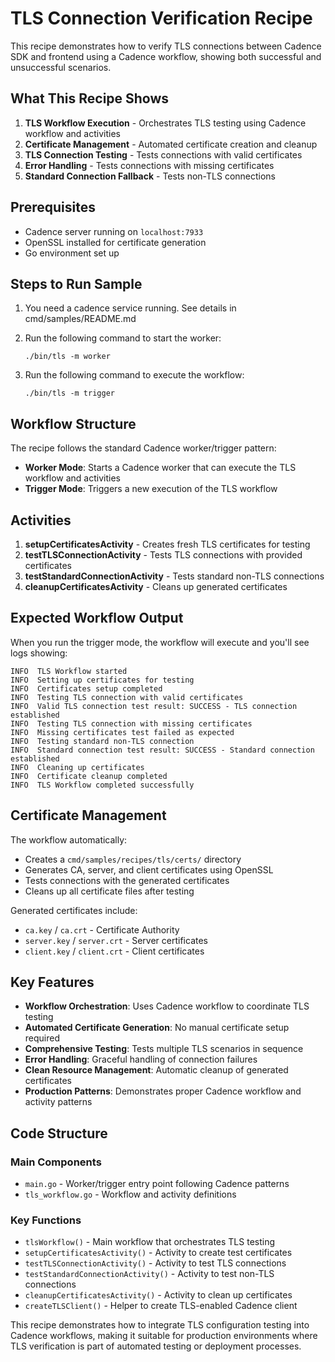 # TLS Connection Verification Recipe

This recipe demonstrates how to verify TLS connections between Cadence SDK and frontend using a Cadence workflow, showing both successful and unsuccessful scenarios.

## What This Recipe Shows

1. **TLS Workflow Execution** - Orchestrates TLS testing using Cadence workflow and activities
2. **Certificate Management** - Automated certificate creation and cleanup
3. **TLS Connection Testing** - Tests connections with valid certificates
4. **Error Handling** - Tests connections with missing certificates
5. **Standard Connection Fallback** - Tests non-TLS connections

## Prerequisites

- Cadence server running on `localhost:7933`
- OpenSSL installed for certificate generation
- Go environment set up

## Steps to Run Sample

1. You need a cadence service running. See details in cmd/samples/README.md

2. Run the following command to start the worker:
   ```
   ./bin/tls -m worker
   ```

3. Run the following command to execute the workflow:
   ```
   ./bin/tls -m trigger
   ```

## Workflow Structure

The recipe follows the standard Cadence worker/trigger pattern:

- **Worker Mode**: Starts a Cadence worker that can execute the TLS workflow and activities
- **Trigger Mode**: Triggers a new execution of the TLS workflow

## Activities

1. **setupCertificatesActivity** - Creates fresh TLS certificates for testing
2. **testTLSConnectionActivity** - Tests TLS connections with provided certificates
3. **testStandardConnectionActivity** - Tests standard non-TLS connections
4. **cleanupCertificatesActivity** - Cleans up generated certificates

## Expected Workflow Output

When you run the trigger mode, the workflow will execute and you'll see logs showing:

```
INFO  TLS Workflow started
INFO  Setting up certificates for testing
INFO  Certificates setup completed
INFO  Testing TLS connection with valid certificates
INFO  Valid TLS connection test result: SUCCESS - TLS connection established
INFO  Testing TLS connection with missing certificates
INFO  Missing certificates test failed as expected
INFO  Testing standard non-TLS connection
INFO  Standard connection test result: SUCCESS - Standard connection established
INFO  Cleaning up certificates
INFO  Certificate cleanup completed
INFO  TLS Workflow completed successfully
```

## Certificate Management

The workflow automatically:
- Creates a `cmd/samples/recipes/tls/certs/` directory
- Generates CA, server, and client certificates using OpenSSL
- Tests connections with the generated certificates
- Cleans up all certificate files after testing

Generated certificates include:
- `ca.key` / `ca.crt` - Certificate Authority
- `server.key` / `server.crt` - Server certificates
- `client.key` / `client.crt` - Client certificates

## Key Features

- **Workflow Orchestration**: Uses Cadence workflow to coordinate TLS testing
- **Automated Certificate Generation**: No manual certificate setup required
- **Comprehensive Testing**: Tests multiple TLS scenarios in sequence
- **Error Handling**: Graceful handling of connection failures
- **Clean Resource Management**: Automatic cleanup of generated certificates
- **Production Patterns**: Demonstrates proper Cadence workflow and activity patterns

## Code Structure

### Main Components
- `main.go` - Worker/trigger entry point following Cadence patterns
- `tls_workflow.go` - Workflow and activity definitions

### Key Functions
- `tlsWorkflow()` - Main workflow that orchestrates TLS testing
- `setupCertificatesActivity()` - Activity to create test certificates
- `testTLSConnectionActivity()` - Activity to test TLS connections
- `testStandardConnectionActivity()` - Activity to test non-TLS connections
- `cleanupCertificatesActivity()` - Activity to clean up certificates
- `createTLSClient()` - Helper to create TLS-enabled Cadence client

This recipe demonstrates how to integrate TLS configuration testing into Cadence workflows, making it suitable for production environments where TLS verification is part of automated testing or deployment processes.